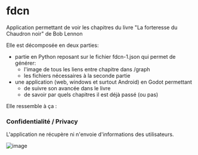 # fdcn

Application permettant de voir les chapitres du livre "La forteresse du Chaudron noir" de Bob Lennon

Elle est décomposée en deux parties:
* partie en Python reposant sur le fichier fdcn-1.json qui permet de générer:
  * l'image de tous les liens entre chapitre dans /graph
  * les fichiers nécessaires à la seconde partie
* une application (web, windows et surtout Android) en Godot permettant 
  * de suivre son avancée dans le livre
  * de savoir par quels chapitres il est déjà passé (ou pas)

Elle ressemble à ça :

### Confidentialité / Privacy
L'application ne récupère ni n'envoie d'informations des utilisateurs.

![image](preview.png)

